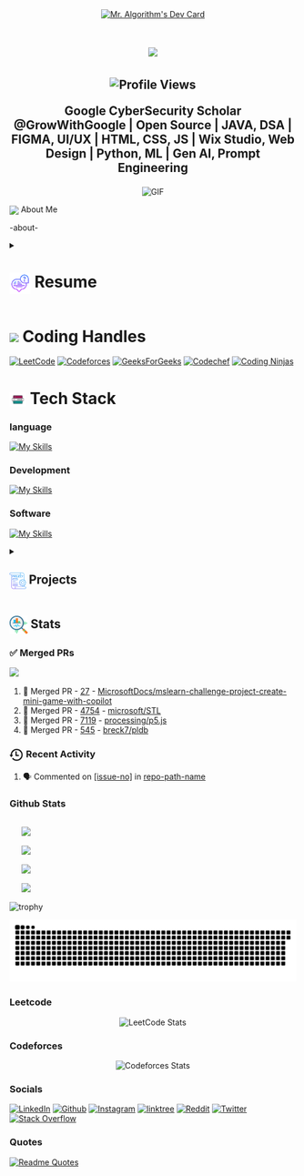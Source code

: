 <div align="center">
  <a href="https://app.daily.dev/ravixalgorithm"><img src="https://api.daily.dev/devcards/v2/eNnDdhwePHpxspL2Se3FJ.png?type=wide&r=5h7" width="652" alt="Mr. Algorithm's Dev Card"/></a>
</div>

<h1 align="center">
    <img src="https://readme-typing-svg.herokuapp.com/?font=Montserrat&size=35&center=true&vCenter=true&width=500&height=70&duration=3500&lines=Hi+There!+👋;+I'm+Ravi+Pratap+Singh+!;" />
</h1>
<h2 align="center">
  <img src="https://komarev.com/ghpvc/?username=ravixalgorithm&color=dc143c&style=for-the-badge" alt="Profile Views" style="height:21px;">

Google CyberSecurity Scholar @GrowWithGoogle | Open Source | JAVA, DSA | FIGMA, UI/UX | HTML, CSS, JS | Wix Studio, Web Design | Python, ML | Gen AI, Prompt Engineering

</h2>

<div align="center">
 <img alt="GIF" src="https://media4.giphy.com/media/11KzOet1ElBDz2/giphy.gif?cid=6c09b952ufa3xxbbm0mpuadm2zaik3wjp4m9luz2ly0lyz8d&ep=v1_internal_gif_by_id&rid=giphy.gif&ct=g" />
</div>

<img align ='center' src="https://i.giphy.com/media/v1.Y2lkPTc5MGI3NjExdjh2dDM4bDhyYzM5NmppaHJ6dG56Mmh3bTkyanFkdWRvZ3R1cGoycSZlcD12MV9pbnRlcm5hbF9naWZfYnlfaWQmY3Q9ZQ/LOnt6uqjD9OexmQJRB/giphy.gif" width="37" /> About Me

-about-

<!-- Resume -->
<details>
  <summary>
    <h1>
      <img align="center" src="https://github.com/ravixalgorithm/ravixalgorithm/blob/main/icons/about.png" width="37" />
    Resume
    </h1>
  </summary>

  <!-- Academics -->
  <h3>
    <img align="center" src="https://github.com/ravixalgorithm/ravixalgorithm/blob/main/icons/academics.png" width="29"/>
    Academics
  </h3>
  <span>
    <img src="https://img.shields.io/badge/B.Tech-Harcourt Butler Technical University-1877F2?style=for-the-badge">
  </span>
  <span>
    <img src="https://img.shields.io/badge/CGPA-7.272-EFEEE9?style=for-the-badge">
  </span>

  <!-- Experience -->
  <h3>
    <img align="center" src="https://github.com/ravixalgorithm/ravixalgorithm/blob/main/icons/experience.png" width="29"/>
    Experience
  </h3>
  - **[Your Role] ** at [Company] | [Duration] - [Work Description]
</details>

<!-- Coding handles -->
<h1>
  <img align="center" src="https://user-images.githubusercontent.com/74038190/216122041-518ac897-8d92-4c6b-9b3f-ca01dcaf38ee.png" width="29"/>
  Coding Handles
</h1>

[![LeetCode](https://img.shields.io/badge/LeetCode-000000?style=for-the-badge&logo=LeetCode&logoColor=#d16c06)](https://leetcode.com/u/ravixalgorithm/)
[![Codeforces](https://img.shields.io/badge/Codeforces-445f9d?style=for-the-badge&logo=Codeforces&logoColor=white)](https://codeforces.com/profile/ravixalgorithm)
[![GeeksForGeeks](https://img.shields.io/badge/GeeksforGeeks-gray?style=for-the-badge&logo=geeksforgeeks&logoColor=#35914c)](https://www.geeksforgeeks.org/user/ravixalgorithm/)
[![Codechef](https://img.shields.io/badge/-CodeChef-5B4638?style=for-the-badge&logo=CodeChef&logoColor=white)](https://www.codechef.com/users/ravixalgorithm)
[![Coding Ninjas](https://img.shields.io/badge/coding%20ninjas-DD6620?style=for-the-badge&logo=codingninjas&logoColor=white)](https://www.naukri.com/code360/profile/ravixalgorithm)

<!-- Tech Stack -->
<h1>
  <img align="center" src="https://github.com/ravixalgorithm/ravixalgorithm/blob/main/icons/techstack.png" width="29"/>
  Tech Stack
</h1>
<h3>language</h3>

[![My Skills](https://skillicons.dev/icons?i=java,js,py)]()

<h3>Development</h3>

[![My Skills](https://skillicons.dev/icons?i=js,html,css)]()

<h3>Software</h3>

[![My Skills](https://skillicons.dev/icons?i=vscode,pycharm,idea,webstorm,pr,notion,git,figma)]()

<details>
  <summary>
    <h2>
      <img align="center" src="https://github.com/ravixalgorithm/ravixalgorithm/blob/main/icons/projects.png" width="29"/>
      Projects
    </h2>
  </summary>
  <a href="[Project-url]">[Project Name]</a>
  <span>
    <img src="badge for technology used">
  </span>
- Details

</details>

<h2>
  <img align="center" src="https://github.com/ravixalgorithm/ravixalgorithm/blob/main/icons/stats.png" width="32"/>
  Stats
</h2>


### ✅ Merged PRs
<!--Start Count Merged PRs-->
<span>
  <img src="https://img.shields.io/badge/Total_Merged_PRs-4-1877F2?style=for-the-badge">
</span>


1. 🥳 Merged PR - [27](https://github.com/MicrosoftDocs/mslearn-challenge-project-create-mini-game-with-copilot/pull/27) - [MicrosoftDocs/mslearn-challenge-project-create-mini-game-with-copilot](https://github.com/MicrosoftDocs/mslearn-challenge-project-create-mini-game-with-copilot)
2. 🥳 Merged PR - [4754](https://github.com/microsoft/STL/pull/4754) - [microsoft/STL](https://github.com/microsoft/STL)
3. 🥳 Merged PR - [7119](https://github.com/processing/p5.js/pull/7119) - [processing/p5.js](https://github.com/processing/p5.js)
4. 🥳 Merged PR - [545](https://github.com/breck7/pldb/pull/545) - [breck7/pldb](https://github.com/breck7/pldb)

### <img align="center" src="https://github.com/ravixalgorithm/ravixalgorithm/blob/main/icons/recent.png"  width="25"/> Recent Activity

1. 🗣 Commented on [[issue-no]]([issue-url]) in [repo-path-name]([repo-url])

### Github Stats
<div align="center" style="display:inline-block">

  ![](https://github-readme-stats.vercel.app/api?username=ravixalgorithm&theme=tokyonight&hide_border=false&include_all_commits=true&count_private=false)

  ![](https://github-readme-streak-stats.herokuapp.com/?user=ravixalgorithm&theme=tokyonight&hide_border=false)

  ![](https://github-readme-stats.vercel.app/api/top-langs/?username=ravixalgorithm&theme=tokyonight&hide_border=false&include_all_commits=true&count_private=false&layout=compact)

  ![](https://github-readme-activity-graph.vercel.app/graph?username=ravixalgorithm&theme=tokyo-night)

  ![trophy](https://github-profile-trophy.vercel.app/?username=ravixalgorithm&theme=onedark)

</div>

<picture>
  <source media="(prefers-color-scheme: dark)" srcset="https://github.com/ravixalgorithm/ravixalgorithm/blob/main/icons/github-user-contribution-dark.svg" />
  <source media="(prefers-color-scheme: light)" srcset="https://github.com/ravixalgorithm/ravixalgorithm/blob/main/icons/github-user-contribution.svg" />
  <img alt="github-snake" src="https://github.com/ravixalgorithm/ravixalgorithm/blob/main/icons/github-user-contribution.svg" />
</picture>

### Leetcode
<div align="center">

  ![LeetCode Stats](https://leetcode.card.workers.dev/ravixalgorithm?theme=auto&font=baloo&extension=null)

</div>

### Codeforces
<div align="center">

  ![Codeforces Stats](https://codeforces-readme-stats.vercel.app/api/card?username=ravixalgorithm)
</div>

<!-- Socials -->
### Socials
[![LinkedIn](https://img.shields.io/badge/LinkedIn-0077B5?style=for-the-badge&logo=linkedin&logoColor=white)](https://www.linkedin.com/in/ravixalgorithm/)
[![Github](https://img.shields.io/badge/GitHub-100000?style=for-the-badge&logo=github&logoColor=white)](https://github.com/ravixalgorithm)
[![Instagram](https://img.shields.io/badge/Instagram-E4405F?style=for-the-badge&logo=instagram&logoColor=white)](https://www.instagram.com/ravixalgorithm)
[![linktree](https://img.shields.io/badge/linktree-39E09B?style=for-the-badge&logo=linktree&logoColor=white)](https://linktr.ee/ravixalgorithm)
[![Reddit](https://img.shields.io/badge/Reddit-FF4500?style=for-the-badge&logo=reddit&logoColor=white)](https://www.reddit.com/user/ravixalgorithm/)
[![Twitter](https://img.shields.io/badge/Twitter-1DA1F2?style=for-the-badge&logo=twitter&logoColor=white)](https://x.com/ravixalgorithm)
[![Stack Overflow](https://img.shields.io/badge/Stack_Overflow-FE7A16?style=for-the-badge&logo=stack-overflow&logoColor=white)](https://stackoverflow.com/users/22982248/ravixalgorithm)

<!-- Quotes -->
### Quotes
[![Readme Quotes](https://quotes-github-readme.vercel.app/api?type=horizontal&theme=dark)](https://github.com/piyushsuthar/github-readme-quotes)
